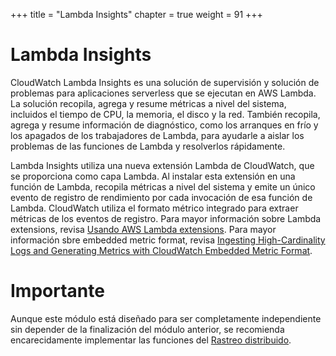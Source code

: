 +++
title = "Lambda Insights"
chapter = true
weight = 91
+++

# Lambda Insights

CloudWatch Lambda Insights es una solución de supervisión y solución de problemas para aplicaciones serverless que se ejecutan en AWS Lambda. La solución recopila, agrega y resume métricas a nivel del sistema, incluidos el tiempo de CPU, la memoria, el disco y la red. También recopila, agrega y resume información de diagnóstico, como los arranques en frío y los apagados de los trabajadores de Lambda, para ayudarle a aislar los problemas de las funciones de Lambda y resolverlos rápidamente.

Lambda Insights utiliza una nueva extensión Lambda de CloudWatch, que se proporciona como capa Lambda. Al instalar esta extensión en una función de Lambda, recopila métricas a nivel del sistema y emite un único evento de registro de rendimiento por cada invocación de esa función de Lambda. CloudWatch utiliza el formato métrico integrado para extraer métricas de los eventos de registro. Para mayor información sobre Lambda extensions, revisa [Usando AWS Lambda extensions](https://aws.amazon.com/blogs/compute/introducing-aws-lambda-extensions-in-preview/?nc1=b_rp). Para mayor información sbre embedded metric format, revisa [Ingesting High-Cardinality Logs and Generating Metrics with CloudWatch Embedded Metric Format](https://docs.aws.amazon.com/AmazonCloudWatch/latest/monitoring/CloudWatch_Embedded_Metric_Format.html).

# Importante

Aunque este módulo está diseñado para ser completamente independiente sin depender de la finalización del módulo anterior, se recomienda encarecidamente implementar las funciones del [Rastreo distribuido](../../070_tracing).
